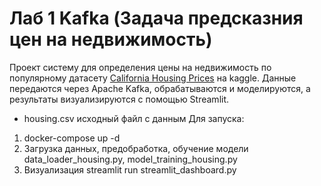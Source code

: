 # Лаб 1 Kafka (Задача предсказния цен на недвижимость)

Проект систему для определения цены на недвижимость по популярному датасету [California Housing Prices](https://www.kaggle.com/datasets/muhammaddawood42/nvidia-stock-data) на kaggle. Данные передаются через Apache Kafka, обрабатываются и моделируются, а результаты визуализируются с помощью Streamlit.  

 - housing.csv исходный файл с данным
Для запуска:
 1. docker-compose up -d
 2. Загрузка данных, предобработка, обучение модели data_loader_housing.py, model_training_housing.py
 3. Визуализация streamlit run streamlit_dashboard.py
